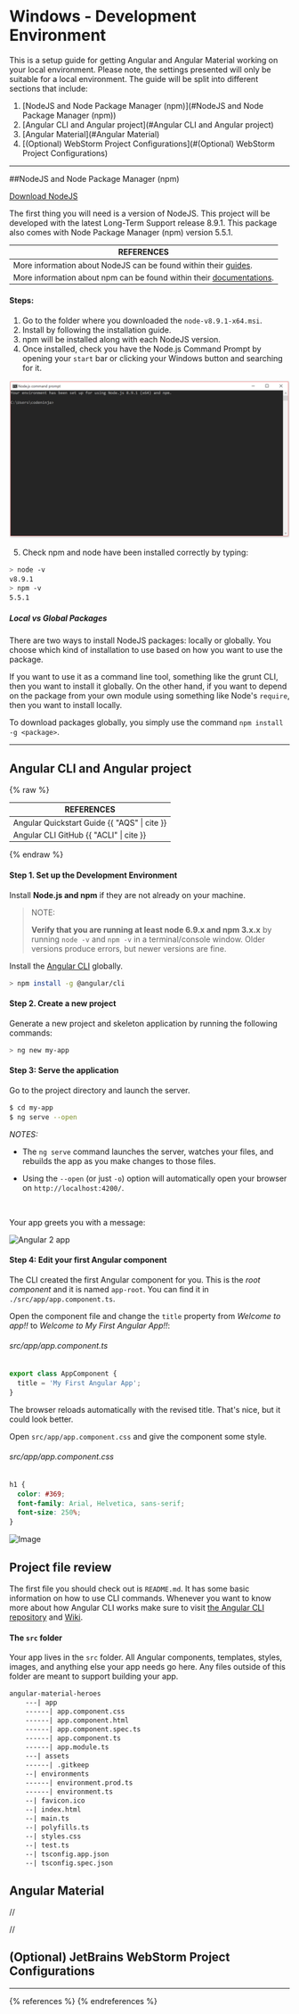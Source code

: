 # Windows - Development Environment

This is a setup guide for getting Angular and Angular Material working on your local environment. Please note, the settings presented will only be suitable for a local environment. The guide will be split into different sections that include:

1. [NodeJS and Node Package Manager (npm)](#NodeJS and Node Package Manager (npm))
2. [Angular CLI and Angular project](#Angular CLI and Angular project)
3. [Angular Material](#Angular Material)
4. [(Optional) WebStorm Project Configurations](#(Optional) WebStorm Project Configurations)

---

##NodeJS and Node Package Manager (npm)

[Download NodeJS](https://nodejs.org/en/download/)

The first thing you will need is a version of NodeJS. This project will be developed with the latest Long-Term Support release 8.9.1. This package also comes with Node Package Manager (npm) version 5.5.1. 

| REFERENCES                               |
| ---------------------------------------- |
| More information about NodeJS can be found within their [guides](https://nodejs.org/en/docs/guides/). |
| More information about npm can be found within their [documentations](https://docs.npmjs.com/). |



#### Steps:

1. Go to the folder where you downloaded the `node-v8.9.1-x64.msi`.
2. Install by following the installation guide. 
3. npm will be installed along with each NodeJS version.
4. Once installed, check you have the Node.js Command Prompt by opening your `start` bar or clicking your Windows button and searching for it. 

![Node.js Command Prompt](./img/nodejs_cmd.PNG)

5. Check npm and node have been installed correctly by typing:

```bash
> node -v 
v8.9.1
> npm -v
5.5.1
```

##### Local vs Global Packages

There are two ways to install NodeJS packages: locally or globally. You choose which kind of installation to use based on how you want to use the package.

If you want to use it as a command line tool, something like the grunt CLI, then you want to install it globally. On the other hand, if you want to depend on the package from your own module using something like Node's `require`, then you want to install locally.

To download packages globally, you simply use the command `npm install -g <package>`.

------

## Angular CLI and Angular project

{% raw %}

| REFERENCES                               |
| ---------------------------------------- |
| Angular Quickstart Guide {{ "AQS" \| cite }} |
| Angular CLI GitHub {{ "ACLI" \| cite }}  |

{% endraw %}

####  Step 1. Set up the Development Environment

Install **Node.js and npm** if they are not already on your machine.

> NOTE:
>
> **Verify that you are running at least node 6.9.x and npm 3.x.x** by running `node -v` and `npm -v` in a terminal/console window. Older versions produce errors, but newer versions are fine.

Install the [Angular CLI](https://github.com/angular/angular-cli) globally.

```bash
> npm install -g @angular/cli
```
#### Step 2. Create a new project

Generate a new project and skeleton application by running the following commands:

```bash
> ng new my-app 
```

#### Step 3: Serve the application

Go to the project directory and launch the server.

```bash
$ cd my-app
$ ng serve --open
```
_NOTES:_

* The `ng serve` command launches the server, watches your files, and rebuilds the app as you make changes to those files.

* Using the `--open` (or just `-o`) option will automatically open your browser on `http://localhost:4200/`.

  ​

Your app greets you with a message:

![Angular 2 app](https://angular.io/generated/images/guide/cli-quickstart/app-works.png)



#### Step 4: Edit your first Angular component

The CLI created the first Angular component for you. This is the *root component* and it is named `app-root`. You can find it in `./src/app/app.component.ts`.

Open the component file and change the `title` property from *Welcome to app!!* to *Welcome to My First Angular App!!*:

###### src/app/app.component.ts

```typescript
export class AppComponent {
  title = 'My First Angular App';
}
```

The browser reloads automatically with the revised title. That's nice, but it could look better.

Open `src/app/app.component.css` and give the component some style.

###### src/app/app.component.css

```css
h1 {
  color: #369;
  font-family: Arial, Helvetica, sans-serif;
  font-size: 250%;
}
```


![Image](https://angular.io/generated/images/guide/cli-quickstart/my-first-app.png)



## Project file review

The first file you should check out is `README.md`. It has some basic information on how to use CLI commands. Whenever you want to know more about how Angular CLI works make sure to visit [the Angular CLI repository](https://github.com/angular/angular-cli) and [Wiki](https://github.com/angular/angular-cli/wiki).



#### The `src` folder

Your app lives in the `src` folder. All Angular components, templates, styles, images, and anything else your app needs go here. Any files outside of this folder are meant to support building your app.



```
angular-material-heroes
	---| app
	------| app.component.css
	------| app.component.html
	------| app.component.spec.ts
	------| app.component.ts
	------| app.module.ts
	---| assets
	------| .gitkeep
	--| environments
	------| environment.prod.ts
	------| environment.ts
	--| favicon.ico
	--| index.html
	--| main.ts
	--| polyfills.ts
	--| styles.css
	--| test.ts
	--| tsconfig.app.json
	--| tsconfig.spec.json
```


## Angular Material

//

//



## (Optional) JetBrains WebStorm Project Configurations



---

{% references %} {% endreferences %}